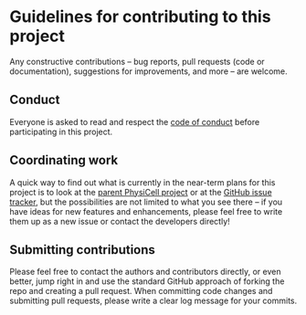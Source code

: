 # Guidelines for contributing to this project

Any constructive contributions &ndash; bug reports, pull requests (code or documentation), suggestions for improvements, and more &ndash; are welcome.

## Conduct

Everyone is asked to read and respect the [code of conduct](CODE_OF_CONDUCT.md) before participating in this project.

## Coordinating work

A quick way to find out what is currently in the near-term plans for this project is to look at the [parent PhysiCell project](https://github.com/MathCancer/PhysiCell) or at the [GitHub issue tracker](https://github.com/PhysiBoSS/PhysiBoSS/issues), but the possibilities are not limited to what you see there &ndash; if you have ideas for new features and enhancements, please feel free to write them up as a new issue or contact the developers directly!

## Submitting contributions

Please feel free to contact the authors and contributors directly, or even better, jump right in and use the standard GitHub approach of forking the repo and creating a pull request.  When committing code changes and submitting pull requests, please write a clear log message for your commits.
